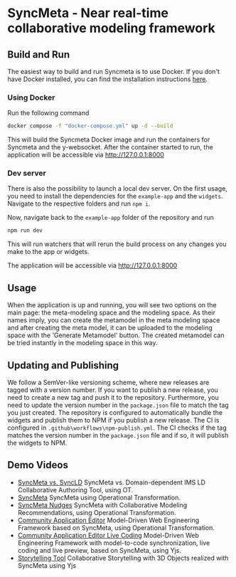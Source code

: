 # SyncMeta - Near real-time collaborative modeling framework

## Build and Run

The easiest way to build and run Syncmeta is to use Docker. If you don't have Docker installed, you can find the installation instructions [here](https://docs.docker.com/get-docker/).

### Using Docker

Run the following command

```sh
docker compose -f "docker-compose.yml" up -d --build
```

This will build the Syncmeta Docker image and run the containers for Syncmeta and the y-websocket. After the container started to run, the application will be accessible via <http://127.0.0.1:8000>

### Dev server

There is also the possibility to launch a local dev server. On the first usage, you need to install the dependencies for the `example-app` and the `widgets`. Navigate to the respective folders and run `npm i`.

Now, navigate back to the `example-app` folder of the repository and run

```sh
npm run dev
```

This will run watchers that will rerun the build process on any changes you make to the app or widgets.

The application will be accessible via <http://127.0.0.1:8000>

## Usage

When the application is up and running, you will see two options on the main page: the meta-modeling space and the modeling space. As their names imply, you can create the metamodel in the meta modeling space and after creating the meta model, it can be uploaded to the modeling space with the 'Generate Metamodel' button. The created metamodel can be tried instantly in the modeling space in this way.

## Updating and Publishing

We follow a SemVer-like versioning scheme, where new releases are tagged with a version number.
If you want to publish a new release, you need to create a new tag and push it to the repository. Furthermore, you need to update the version number in the `package.json` file to match the tag you just created.
The repository is configured to automatically bundle the widgets and publish them to NPM if you publish a new release.
The CI is configured in `.github\workflows\npm-publish.yml`.
The CI checks if the tag matches the version number in the `package.json` file and if so, it will publish the widgets to NPM.

## Demo Videos

* [SyncMeta vs. SyncLD](https://youtu.be/owLa2jO3NJg) SyncMeta vs. Domain-dependent IMS LD Collaborative Authoring Tool, using OT.
* [SyncMeta](https://youtu.be/La8vw8OAauE) SyncMeta using Operational Transformation.
* [SyncMeta Nudges](https://youtu.be/Clc0q7k75Ko) SyncMeta with Collaborative Modeling Recommendations, using Operational Transformation.
* [Community Application Editor](https://youtu.be/Vuyj2e32ePk) Model-Driven Web Engineering Framework based on SyncMeta, using Operational Transformation.
* [Community Application Editor Live Coding](https://youtu.be/vxW6k_L0iOk) Model-Driven Web Engineering Framework with model-to-code synchronization, live coding and live preview, based on SyncMeta, using Yjs.
* [Storytelling Tool](https://youtu.be/enKijrMpYe0) Collaborative Storytelling with 3D Objects realized with SyncMeta using Yjs
